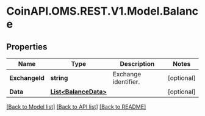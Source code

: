 
# CoinAPI.OMS.REST.V1.Model.Balance

## Properties

Name | Type | Description | Notes
------------ | ------------- | ------------- | -------------
**ExchangeId** | **string** | Exchange identifier. | [optional] 
**Data** | [**List&lt;BalanceData&gt;**](BalanceData.md) |  | [optional] 

[[Back to Model list]](../README.md#documentation-for-models)
[[Back to API list]](../README.md#documentation-for-api-endpoints)
[[Back to README]](../README.md)

